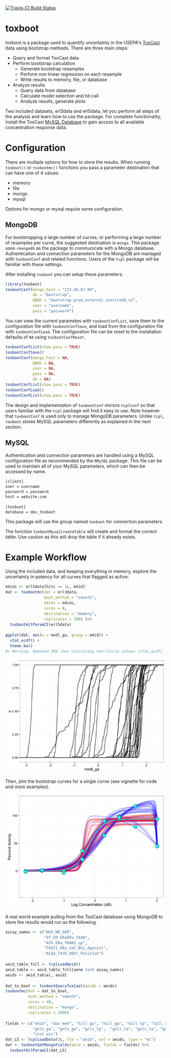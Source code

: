 <!-- README.md is generated from README.Rmd. Please edit that file -->
[![Travis-CI Build Status](https://travis-ci.org/ericwatt/toxboot.svg?branch=master)](https://travis-ci.org/ericwatt/toxboot)

toxboot
=======

toxboot is a package used to quantify uncertainty in the USEPA's [ToxCast](https://www.epa.gov/chemical-research/toxicity-forecaster-toxcasttm-data) data using bootstrap methods. There are three main steps:

-   Query and format ToxCast data
-   Perform bootstrap calculation
    -   Generate bootstrap resamples
    -   Perform non linear regression on each resample
    -   Write results to memory, file, or database
-   Analyze results
    -   Query data from database
    -   Calculate model selection and hit call
    -   Analyze results, generate plots

Two included datasets, erl3data and erl5data, let you perform all steps of the analysis and learn how to use the package. For complete functionality, install the ToxCast [MySQL Database](ftp://newftp.epa.gov/comptox/High_Throughput_Screening_Data/MySQL_Data) to gain access to all available concentration response data.

Configuration
=============

There are multiple options for how to store the results. When running `toxboot()` or `toxbootmc()` functions you pass a parameter destination that can have one of 4 values:

-   memory
-   file
-   mongo
-   mysql

Options for mongo or mysql require some configuration.

MongoDB
-------

For bootstrapping a large number of curves, or performing a large number of resamples per curve, the suggested destination is `mongo`. This package uses `rmongodb` as the package to communicate with a Mongo database. Authentication and connection parameters for the MongoDB are managed with `toxbootConf` and related functions. Users of the `tcpl` package will be familiar with these settings.

After installing `toxboot` you can setup these parameters:

``` r
library(toxboot)
toxbootConf(mongo_host = "123.45.67.89",
            db = "bootstrap",
            DBNS = "bootstrap.prod_external_invitrodb_v2",
            user = "username",
            pass = "password")
```

You can view the current parametes with `toxbootConfList`, save them to the configuration file with `toxbootConfSave`, and load from the configuration file with `toxbootConfLoad`. The configuration file can be reset to the installation defaults of `NA` using `toxbootConfReset`.

``` r
toxbootConfList(show.pass = TRUE)
toxbootConfSave()
toxbootConf(mongo_host = NA, 
            DBNS = NA, 
            user = NA, 
            pass = NA, 
            db = NA)
toxbootConfList(show.pass = TRUE)
toxbootConfLoad()
toxbootConfList(show.pass = TRUE)
```

The design and implementation of `toxbootConf` mirrors `tcplConf` so that users familiar with the `tcpl` package will find it easy to use. Note however that `toxbootConf` is used only to manage MongoDB parameters. Unlike `tcpl`, `toxboot` stores MySQL parameters differently as explained in the next section.

MySQL
-----

Authentication and connection parameters are handled using a MySQL configuration file as recommended by the `RMySQL` package. This file can be used to maintain all of your MySQL parameters, which can then be accessed by name.

    [client]
    user = username
    password = password
    host = website.com

    [toxboot]
    database = dev_toxboot

This package will use the group named `toxboot` for connection parameters.

The function `toxbootMysqlCreateTable` will create and format the correct table. Use caution as this will drop the table if it already exists.

Example Workflow
================

Using the included data, and keeping everything in memory, explore the uncertainty in potency for all curves that flagged as active:

``` r
m4ids <- erl5data[hitc == 1L, m4id]
dat <- toxbootmc(dat = erl3data, 
                 boot_method = "smooth",
                 m4ids = m4ids,
                 cores = 8, 
                 destination = "memory", 
                 replicates = 100) %>%
  toxbootHitParamCI(erl5data)

ggplot(dat, aes(x = modl_ga, group = m4id)) + 
  stat_ecdf() + 
  theme_bw()
#> Warning: Removed 300 rows containing non-finite values (stat_ecdf).
```

![](README-example_included-1.png)

Then, plot the bootstrap curves for a single curve (see vignette for code and more examples).

![](README-boot_fits-1.png)

A real world example pulling from the ToxCast database using MongoDB to store the results would run as the following.

``` r
assay_names <- c("NVS_NR_bER",
                 "OT_ER_ERaERa_1440",
                 "ATG_ERa_TRANS_up",
                 "TOX21_ERa_LUC_BG1_Agonist",
                 "ACEA_T47D_80hr_Positive")

aeid_table_full <- tcplLoadAeid()
aeid_table <- aeid_table_full[aenm %in% assay_names]
aeids <- aeid_table[, aeid]

dat_to_boot <- toxbootQueryToxCast(aeids = aeids)
toxbootmc(dat = dat_to_boot, 
          boot_method = "smooth",
          cores = 40, 
          destination = "mongo", 
          replicates = 1000) 

fields <- c("m4id", "max_med", "hill_ga", "hill_gw", "hill_tp", "hill_aic", 
            "gnls_ga", "gnls_gw", "gnls_tp",  "gnls_la", "gnls_lw", "gnls_aic", 
            "cnst_aic")
dat_L5 <- tcplLoadData(5L, fld = "aeid", val = aeids, type = "mc")
dat <- toxbootGetMongoFields(aeid = aeids, fields = fields) %>%
  toxbootHitParamCI(dat_L5)
```
